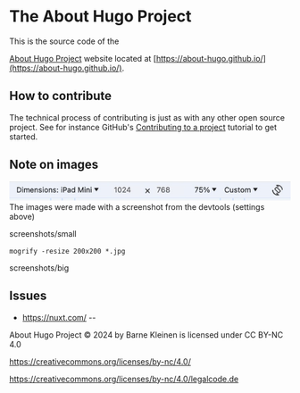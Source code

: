 # The About Hugo Project

This is the source code of the 

[About Hugo Project](https://about-hugo.github.io/) website
located at [https://about-hugo.github.io/](https://about-hugo.github.io/).

## How to contribute

The technical process of contributing is just as with
any other open source project. See for instance GitHub's 
[Contributing to a project](https://docs.github.com/en/get-started/exploring-projects-on-github/contributing-to-a-project) tutorial
to get started.

## Note on images

![](doc/dev-tools-settings-for-images.jpg)
The images were made with a screenshot from the devtools (settings above)

screenshots/small 

    mogrify -resize 200x200 *.jpg

screenshots/big





## Issues
- https://nuxt.com/
--

About Hugo Project © 2024 by Barne Kleinen is licensed under CC BY-NC 4.0 

https://creativecommons.org/licenses/by-nc/4.0/

https://creativecommons.org/licenses/by-nc/4.0/legalcode.de
